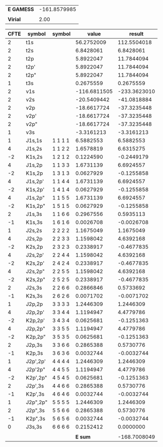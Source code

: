 <div class="grid-wrapper" id="integrals-table-11">

<div id="table1">

|              |              |
| ------------ | ------------ |
| **E GAMESS** | -161.8579985 |
|              |              |
| **Virial**   | 2.00         |

</div>

<div id="table2">

| CFTE | symbol   | symbol  | value        | result       |
| ---- | -------- | ------- | ------------ | ------------ |
| 2    | t1s      |         | 56.2752009   | 112.5504018  |
| 2    | t2s      |         | 6.8428061    | 6.8428061    |
| 2    | t2p      |         | 5.8922047    | 11.7844094   |
| 2    | t2p'     |         | 5.8922047    | 11.7844094   |
| 2    | t2p"     |         | 5.8922047    | 11.7844094   |
| 1    | t3s      |         | 0.2675559    | 0.2675559    |
| 2    | v1s      |         | -116.6811505 | -233.3623010 |
| 2    | v2s      |         | -20.5409442  | -41.0818884  |
| 2    | v2p      |         | -18.6617724  | -37.3235448  |
| 2    | v2p'     |         | -18.6617724  | -37.3235448  |
| 2    | v2p"     |         | -18.6617724  | -37.3235448  |
| 1    | v3s      |         | -3.3161213   | -3.3161213   |
| 1    | J1s,1s   | 1 1 1 1 | 6.5882553    | 6.5882553    |
| 4    | J1s,2s   | 1 1 2 2 | 1.6578819    | 6.6315275    |
| -2   | K1s,2s   | 1 2 1 2 | 0.1224590    | -0.2449179   |
| 4    | J1s,2p   | 1 1 3 3 | 1.6731139    | 6.6924557    |
| -2   | K1s,2p   | 1 3 1 3 | 0.0627929    | -0.1255858   |
| 4    | J1s,2p'  | 1 1 4 4 | 1.6731139    | 6.6924557    |
| -2   | K1s,2p'  | 1 4 1 4 | 0.0627929    | -0.1255858   |
| 4    | J1s,2p"  | 1 1 5 5 | 1.6731139    | 6.6924557    |
| -2   | K1s,2p"  | 1 5 1 5 | 0.0627929    | -0.1255858   |
| 2    | J1s,3s   | 1 1 6 6 | 0.2967556    | 0.5935113    |
| -1   | K1s,3s   | 1 6 1 6 | 0.0026708    | -0.0026708   |
| 1    | J2s,2s   | 2 2 2 2 | 1.1675049    | 1.1675049    |
| 4    | J2s,2p   | 2 2 3 3 | 1.1598042    | 4.6392168    |
| -2   | K2s,2p   | 2 3 2 3 | 0.2338917    | -0.4677835   |
| 4    | J2s,2p'  | 2 2 4 4 | 1.1598042    | 4.6392168    |
| -2   | K2s,2p'  | 2 4 2 4 | 0.2338917    | -0.4677835   |
| 4    | J2s,2p"  | 2 2 5 5 | 1.1598042    | 4.6392168    |
| -2   | K2s,2p"  | 2 5 2 5 | 0.2338917    | -0.4677835   |
| 2    | J2s,3s   | 2 2 6 6 | 0.2866846    | 0.5733692    |
| -1   | K2s,3s   | 2 6 2 6 | 0.0071702    | -0.0071702   |
| 1    | J2p,2p   | 3 3 3 3 | 1.2446309    | 1.2446309    |
| 4    | J2p,2p'  | 3 3 4 4 | 1.1194947    | 4.4779786    |
| -2   | K2p,2p'  | 3 4 3 4 | 0.0625681    | -0.1251363   |
| 4    | J2p,2p"  | 3 3 5 5 | 1.1194947    | 4.4779786    |
| -2   | K2p,2p"  | 3 5 3 5 | 0.0625681    | -0.1251363   |
| 2    | J2p,3s   | 3 3 6 6 | 0.2865388    | 0.5730776    |
| -1   | K2p,3s   | 3 6 3 6 | 0.0032744    | -0.0032744   |
| 1    | J2p',2p' | 4 4 4 4 | 1.2446309    | 1.2446309    |
| 4    | J2p'2p"  | 4 4 5 5 | 1.1194947    | 4.4779786    |
| -2   | K2p',2p" | 4 5 4 5 | 0.0625681    | -0.1251363   |
| 2    | J2p',3s  | 4 4 6 6 | 0.2865388    | 0.5730776    |
| -1   | K2p',3s  | 4 6 4 6 | 0.0032744    | -0.0032744   |
| 1    | J2p",2p" | 5 5 5 5 | 1.2446309    | 1.2446309    |
| 2    | J2p",3s  | 5 5 6 6 | 0.2865388    | 0.5730776    |
| -1   | K2p",3s  | 5 6 5 6 | 0.0032744    | -0.0032744   |
| 0    | J3s,3s   | 6 6 6 6 | 0.2152412    | 0.0000000    |
|      |          |         |              |              |
|      |          |         | **E sum**    | -168.7008049 |

</div>

</div>
